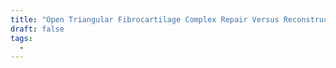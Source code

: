 ```yaml
---
title: "Open Triangular Fibrocartilage Complex Repair Versus Reconstruction"
draft: false
tags:
  - 
---
```

 
